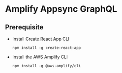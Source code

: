 # Amplify Appsync GraphQL

## Prerequisite
* Install [Create React App](https://github.com/facebook/create-react-app#creating-an-app) CLI
	```
	npm install -g create-react-app
	```
* Install the AWS Amplify CLI
	```
	npm install -g @aws-amplify/cli
	```

